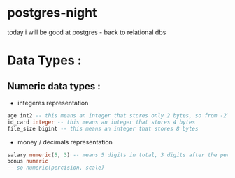 # postgres-night
today i will be good at postgres - back to relational dbs

# Data Types : 

## Numeric data types :
- integeres representation
```sql
age int2 -- this means an integer that stores only 2 bytes, so from -2^15 to 2^15 
id_card integer -- this means an integer that stores 4 bytes 
file_size bigint -- this means an integer that stores 8 bytes 
```

- money / decimals representation
```sql
salary numeric(5, 3) -- means 5 digits in total, 3 digits after the percision 
bonus numeric 
-- so numeric(percision, scale)
```